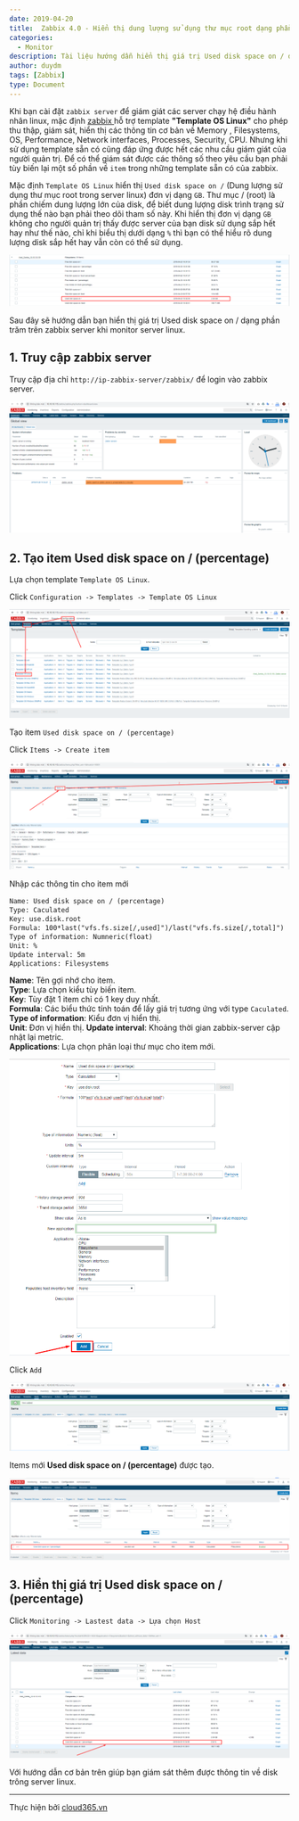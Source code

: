 ```yaml
---
date: 2019-04-20
title:  Zabbix 4.0 - Hiển thị dung lượng sử dụng thư mục root dạng phần trăm
categories:
  - Monitor
description: Tài liệu hướng dẫn hiển thị giá trị Used disk space on / dạng phần trăm
author: duydm
tags: [Zabbix]
type: Document
---
```


Khi bạn cài đặt `zabbix server` để giám giát các server chạy hệ điều hành nhân linux, mặc định <a href="https://blog.cloud365.vn/monitor/cai-dat-zabbix-4-lts-tren-centos7/" target="_blank">zabbix </a>hỗ trợ template **"Template OS Linux"** cho phép thu thập, giám sát, hiển thị các thông tin cơ bản về Memory , Filesystems, OS, Performance, Network interfaces, Processes, Security, CPU. Nhưng khi sử dụng template sẵn có cũng đáp ứng được hết các nhu cầu giám giát của người quản trị. Để có thể giám sát được các thông số theo yêu cầu bạn phải tùy biến lại một số phần về `item` trong những template sẵn có của zabbix.

Mặc định `Template OS Linux` hiển thị `Used disk space on /` (Dung lượng sử dụng thư mục root trong server linux) đơn vị dạng `GB`. Thư mục / (root) là phần chiếm dung lượng lớn của disk, để biết dung lượng disk trình trạng sử dụng thế nào bạn phải theo dõi tham số này. Khi hiển thị đơn vị dạng `GB` không cho người quản trị thấy được server của bạn disk sử dụng sắp hết hay như thế nào, chỉ khi biểu thị dưới dạng `%` thì bạn có thể hiểu rõ dung lượng disk sắp hết hay vẫn còn có thể sử dụng.

![](/images/img-zabbix-used-disk-phan-tram/Screenshot_1302.png)

Sau đây sẽ hướng dẫn bạn hiển thị giá trị Used disk space on / dạng phần trăm trên zabbix server khi monitor server linux.

## 1. Truy cập zabbix server

Truy cập địa chỉ `http://ip-zabbix-server/zabbix/` để login vào zabbix server.

![](/images/img-zabbix-used-disk-phan-tram/Screenshot_1303.png)


## 2. Tạo item 	Used disk space on / (percentage)

Lựa chọn template `Template OS Linux`.

Click `Configuration -> Templates -> Template OS Linux`

![](/images/img-zabbix-used-disk-phan-tram/Screenshot_1304.png)


Tạo item `Used disk space on / (percentage)`

Click `Items -> Create item`

![](/images/img-zabbix-used-disk-phan-tram/Screenshot_1305.png)

Nhập các thông tin cho item mới

```
Name: Used disk space on / (percentage)
Type: Caculated
Key: use.disk.root
Formula: 100*last("vfs.fs.size[/,used]")/last("vfs.fs.size[/,total]")
Type of information: Numneric(float)
Unit: %
Update interval: 5m
Applications: Filesystems
```
**Name**: Tên gợi nhớ cho item.<br>
**Type**: Lựa chọn kiểu tùy biến item.<br>
**Key**: Tùy đặt 1 item chỉ có 1 key duy nhất.<br>
**Formula**: Các biểu thức tính toán để lấy giá trị tương ứng với type `Caculated`.<br>
**Type of information**: Kiểu đơn vị hiển thị.<br>
**Unit**: Đơn vị hiển thị.
**Update interval**: Khoảng thời gian zabbix-server cập nhật lại metric.<br>
**Applications**: Lựa chọn phân loại thư mục cho item mới.

![](/images/img-zabbix-used-disk-phan-tram/Screenshot_1306.png)

Click `Add`

![](/images/img-zabbix-used-disk-phan-tram/Screenshot_1307.png)

Items mới **Used disk space on / (percentage)** được tạo.

![](/images/img-zabbix-used-disk-phan-tram/Screenshot_1308.png)

## 3. Hiển thị giá trị Used disk space on / (percentage)

Click `Monitoring -> Lastest data -> Lựa chọn Host`

![](/images/img-zabbix-used-disk-phan-tram/Screenshot_1309.png)

Với hướng dẫn cơ bản trên giúp bạn giám sát thêm được thông tin về disk trông server linux.

---
Thực hiện bởi <a href="https://cloud365.vn/" target="_blank">cloud365.vn</a>